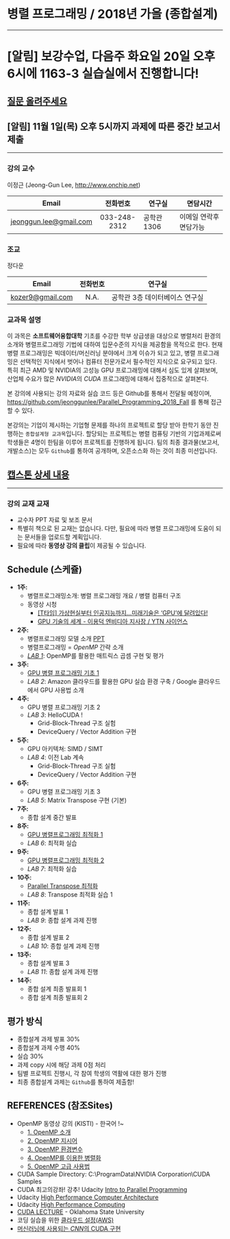 # 병렬 프로그래밍 / 2018년 가을 (종합설계)

*  *  *
# [알림] 보강수업, 다음주 화요일 20일 오후 6시에 1163-3 실습실에서 진행합니다!

## [질문 올려주세요](https://github.com/jeonggunlee/Parallel_Programming_2018_Fall/blob/master/QnA.md)

## [알림] 11월 1일(목) 오후 5시까지 과제에 따른 중간 보고서 제출
*  *  *

### 강의 교수
 이정근 (Jeong-Gun Lee, http://www.onchip.net)
 
| Email | 전화번호 | 연구실 | 면담시간 |
| :---: | :---: | ------ | ----- |
| jeonggun.lee@gmail.com | 033-248-2312 | 공학관 1306 | 이메일 연락후 면담가능 |

### 조교
 정다운

| Email | 전화번호 | 연구실 |
| :---: | :---: | ------ |
| kozer9@gmail.com  | N.A. | 공학관 3층 데이터베이스 연구실 |

### 교과목 설명
이 과목은 **소프트웨어융합대학** 기초를 수강한 학부 상급생을 대상으로 병렬처리 환경의 소개와 병렬프로그래밍 기법에 대하여 입문수준의 지식을 제공함을 목적으로 한다. 현재 병렬 프로그래밍은 빅데이터/머신러닝 분야에서 크게 이슈가 되고 있고, 병렬 프로그래밍은 선택적인 지식에서 벗어나 컴퓨터 전문가로서 필수적인 지식으로 요구되고 있다. 특히 최근 AMD 및 NVIDIA의 고성능 GPU 프로그래밍에 대해서 심도 있게 살펴보며, 산업체 수요가 많은 *NVIDIA*의 *CUDA* 프로그래밍에 대해서 집중적으로 살펴본다.

본 강의에 사용되는 강의 자료와 실습 코드 등은 Github를 통해서 전달될 예정이며, https://github.com/jeonggunlee/Parallel_Programming_2018_Fall 를 통해 접근할 수 있다.

본강의는 기업이 제시하는 기업형 문제를 하나의 프로젝트로 할당 받아 한학기 동안 진행하는 ```종합설계형 교과목```입니다. 할당되는 프로젝트는 병렬 컴퓨팅 기반의 기업과제로써 학생들은 4명이 한팀을 이루어 프로젝트를 진행하게 됩니다. 팀의 최종 결과물(보고서, 개발소스)는 모두 ```Github```를 통하여 공개하며, 오픈소스화 하는 것이 최종 미션입니다.

## [캡스톤 상세 내용](https://github.com/jeonggunlee/Parallel_Programming_2018_Fall/blob/master/Capstone/readme.md)

*  *  *

### 강의 교재 교재
  - 교수자 PPT 자료 및 보조 문서
  - 특별히 책으로 된 교재는 없습니다. 다만, 필요에 따라 병렬 프로그래밍에 도움이 되는 문서들을 업로드할 계획입니다.
  - 필요에 따라 **동영상 강의 클립**이 제공될 수 있습니다.
  
## Schedule (스케쥴)
  - **1주:**
    -	병렬프로그래밍소개: 병렬 프로그래밍 개요 / 병렬 컴퓨터 구조
    - 동영상 시청
        - [[T타임] 가상현실부터 인공지능까지…미래기술은 ‘GPU’에 달려있다!](https://www.youtube.com/watch?v=srLim-zAAIs)
        - [GPU 기술의 세계 - 이용덕 엔비디아 지사장 / YTN 사이언스](https://www.youtube.com/watch?v=34uW5k77AOA)
  - **2주:**
    - 병렬프로그래밍 모델 소개 [PPT](https://github.com/jeonggunlee/Parallel_Programming_2018_Fall/blob/master/PPTs/Intro_PC_Under.pdf)
    -	병렬프로그래밍 = *OpenMP* 간략 소개
    - *[LAB 1](https://github.com/jeonggunlee/Parallel_Programming_2018_Fall/blob/master/LAB/Lab1/openmp.md)*: OpenMP를 활용한 매트릭스 곱셈 구현 및 평가
  - **3주:**
    -	[GPU 병렬 프로그래밍 기초 1](https://github.com/jeonggunlee/Parallel_Programming_2018_Fall/blob/master/PPTs/01_CUDA_I_2pages.pdf)
    - *LAB 2*: Amazon 클라우드를 활용한 GPU 실습 환경 구축 / Google 클라우드에서 GPU 사용법 소개
  - **4주:**
    -	GPU 병렬 프로그래밍 기초 2
    - *LAB 3*: HelloCUDA !
       - Grid-Block-Thread 구조 실험
       - DeviceQuery / Vector Addition 구현
  - **5주:**
    -	GPU 아키텍쳐: SIMD / SIMT
    - *LAB 4*: 이전 Lab 계속
       - Grid-Block-Thread 구조 실험
       - DeviceQuery / Vector Addition 구현
  - **6주:**
    -	GPU 병렬 프로그래밍 기초 3
    - *LAB 5*: Matrix Transpose 구현 (기본)
  - **7주:**
    - 종합 설계 중간 발표
  - **8주:**
    -	[GPU 병렬프로그래밍 최적화 1](https://github.com/jeonggunlee/Parallel_Programming_2018_Fall/blob/master/PPTs/02_CUDA%20II_2pages.pdf)
    - *LAB 6*: 최적화 실습
  - **9주:**
    -	[GPU 병렬프로그래밍 최적화 2](https://github.com/jeonggunlee/Parallel_Programming_2018_Fall/blob/master/PPTs/02_CUDA%20II_2pages.pdf)
    - *LAB 7*: 최적화 실습
  - **10주:**
    -	[Parallel Transpose 최적화 ](https://github.com/jeonggunlee/Parallel_Programming_2018_Fall/blob/master/PPTs/02_CUDA%20II_2pages.pdf)
    - *LAB 8*: Transpose 최적화 실습 1
  - **11주:**
    -	종합 설계 발표 1
    - *LAB 9*: 종합 설계 과제 진행
  - **12주:**
    -	종합 설계 발표 2
    - *LAB 10*: 종합 설계 과제 진행
  - **13주:**
    -	종합 설계 발표 3
    - *LAB 11*: 종합 설계 과제 진행
  - **14주:**
    -	종합 설계 최종 발표회 1
    - 종합 설계 최종 발표회 2

## 평가 방식
  - 종합설계 과제 발표 30%
  - 종합설계 과제 수행 40%
  - 실습 30%
  - 과제 copy 시에 해당 과제 0점 처리
  - 팀별 프로젝트 진행시, 각 참여 학생의 역활에 대한 평가 진행
  - 최종 종합설계 과제는 ```Github```를 통하여 제출함!

## REFERENCES (참조Sites)
  - OpenMP 동영상 강의 (KISTI) - 한국어 !~
     - [1. OpenMP 소개](https://www.youtube.com/watch?v=6rXJneScWFM)
     - [2. OpenMP 지시어](https://www.youtube.com/watch?v=_K8PTVYjDmc)
     - [3. OpenMP 환경변수](https://www.youtube.com/watch?v=LKrEWu_5dSQ&t=137s)
     - [4. OpenMP를 이용한 병렬화](https://www.youtube.com/watch?v=xuEo51976d8)
     - [5. OpenMP 고급 사용법](https://www.youtube.com/watch?v=LP3IuENi17M)
  - CUDA Sample Directory: C:\ProgramData\NVIDIA Corporation\CUDA Samples
  - CUDA 최고의강좌! 강추! Udacity [Intro to Parallel Programming](https://www.youtube.com/watch?v=F620ommtjqk&list=PLAwxTw4SYaPnFKojVQrmyOGFCqHTxfdv2)
  - Udacity [High Performance Computer Architecture](https://www.youtube.com/watch?v=tawb_aeYQ2g&list=PLAwxTw4SYaPmqpjgrmf4-DGlaeV0om4iP&index=1)
  - Udacity [High Performance Computing](https://www.youtube.com/watch?v=grD5en6_IiQ&list=PLAwxTw4SYaPk8NaXIiFQXWK6VPnrtMRXC)
  - [CUDA LECTURE](https://www.youtube.com/watch?v=sxhvmTveO2A) - Oklahoma State University
  - 코딩 실습을 위한 [클라우드 설정(AWS)](https://github.com/jeonggunlee/CUDATeaching/blob/master/gpu4cloud.md) 
  - [머신러닝에 사용되는 *CNN*의 CUDA 구현](https://sites.google.com/site/5kk73gpu2013/assignment/cnn)

